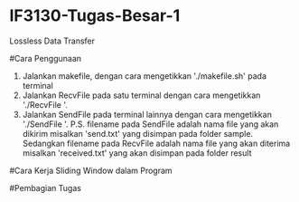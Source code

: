 # IF3130-Tugas-Besar-1
Lossless Data Transfer

#Cara Penggunaan
1. Jalankan makefile, dengan cara mengetikkan './makefile.sh' pada terminal
2. Jalankan RecvFile pada satu terminal dengan cara mengetikkan './RecvFile <Filename> <Windowsize> <Buffersize> <Port>'.
3. Jalankan SendFile pada terminal lainnya dengan cara mengetikkan './SendFile <Filename> <Windowsize> <Buffersize> <DestinationIP> <DestinationPort>'.
P.S. filename pada SendFile adalah nama file yang akan dikirim misalkan 'send.txt' yang disimpan pada folder sample. Sedangkan filename pada RecvFile adalah nama file yang akan diterima misalkan 'received.txt' yang akan disimpan pada folder result   

#Cara Kerja Sliding Window dalam Program

#Pembagian Tugas